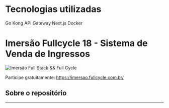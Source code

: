 # Tecnologias utilizadas
Go
Kong API Gateway
Next.js
Docker

# Imersão Fullcycle 18 - Sistema de Venda de Ingressos

![Imersão Full Stack && Full Cycle](https://events-fullcycle.s3.amazonaws.com/events-fullcycle/static/site/img/grupo_4417.png)

Participe gratuitamente: https://imersao.fullcycle.com.br/

## Sobre o repositório

---

